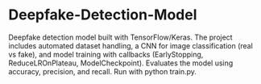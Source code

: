 # Deepfake-Detection-Model
Deepfake detection model built with TensorFlow/Keras. The project includes automated dataset handling, a CNN for image classification (real vs fake), and model training with callbacks (EarlyStopping, ReduceLROnPlateau, ModelCheckpoint). Evaluates the model using accuracy, precision, and recall. Run with python train.py.
